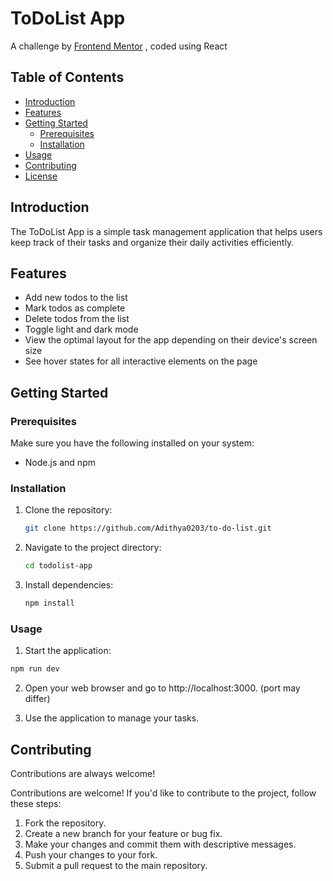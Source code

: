 # ToDoList App


 A challenge by [Frontend Mentor](https://www.frontendmentor.io/home) , coded using React



## Table of Contents
- [Introduction](#introduction)
- [Features](#features)
- [Getting Started](#getting-started)
  - [Prerequisites](#prerequisites)
  - [Installation](#installation)
- [Usage](#usage)
- [Contributing](#contributing)
- [License](#license)

## Introduction
The ToDoList App is a simple task management application that helps users keep track of their tasks and organize their daily activities efficiently.

## Features
- Add new todos to the list
- Mark todos as complete
- Delete todos from the list
- Toggle light and dark mode
- View the optimal layout for the app depending on their device's  screen size
- See hover states for all interactive elements on the page

## Getting Started

### Prerequisites
Make sure you have the following installed on your system:
- Node.js and npm

### Installation
1. Clone the repository:
   ```bash
   git clone https://github.com/Adithya0203/to-do-list.git
   ```
2. Navigate to the project directory:
   ```bash
   cd todolist-app
    ```
3. Install dependencies:
   ```bash
   npm install
   ```

### Usage

1. Start the application:

```bash
npm run dev
```
2. Open your web browser and go to http://localhost:3000. (port may differ)

3. Use the application to manage your tasks.

## Contributing

Contributions are always welcome!

Contributions are welcome! If you'd like to contribute to the project, follow these steps:

1. Fork the repository.
2. Create a new branch for your feature or bug fix.
3. Make your changes and commit them with descriptive messages.
4. Push your changes to your fork.
5. Submit a pull request to the main repository.
